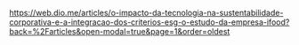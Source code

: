 https://web.dio.me/articles/o-impacto-da-tecnologia-na-sustentabilidade-corporativa-e-a-integracao-dos-criterios-esg-o-estudo-da-empresa-ifood?back=%2Farticles&open-modal=true&page=1&order=oldest

